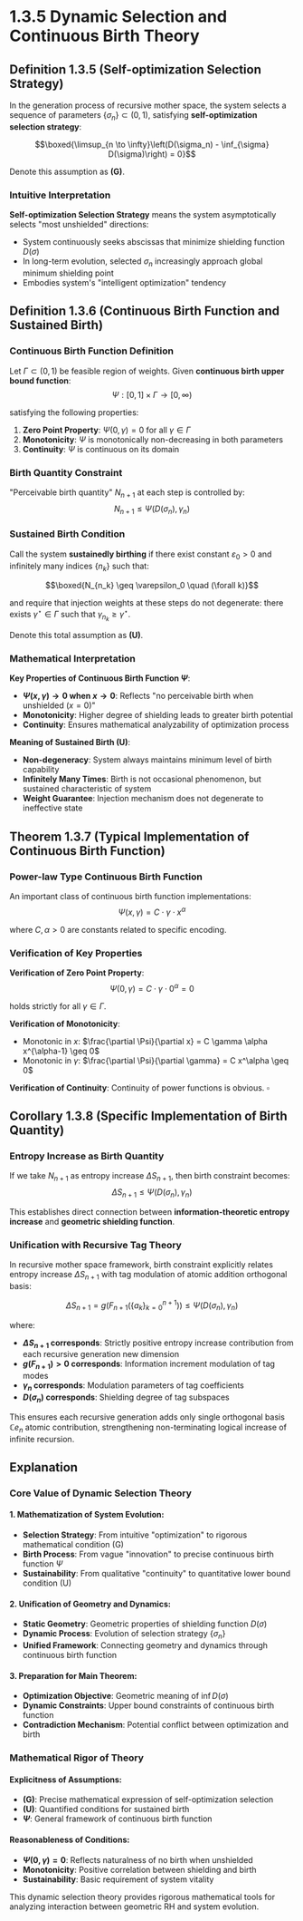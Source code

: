 # 1.3.5 Dynamic Selection and Continuous Birth Theory

## Definition 1.3.5 (Self-optimization Selection Strategy)

In the generation process of recursive mother space, the system selects a sequence of parameters $\{\sigma_n\} \subset (0,1)$, satisfying **self-optimization selection strategy**:

$$\boxed{\limsup_{n \to \infty}\left(D(\sigma_n) - \inf_{\sigma} D(\sigma)\right) = 0}$$

Denote this assumption as **(G)**.

### Intuitive Interpretation

**Self-optimization Selection Strategy** means the system asymptotically selects "most unshielded" directions:
- System continuously seeks abscissas that minimize shielding function $D(\sigma)$
- In long-term evolution, selected $\sigma_n$ increasingly approach global minimum shielding point
- Embodies system's "intelligent optimization" tendency

## Definition 1.3.6 (Continuous Birth Function and Sustained Birth)

### Continuous Birth Function Definition

Let $\Gamma \subset (0,1)$ be feasible region of weights. Given **continuous birth upper bound function**:
$$\Psi : [0,1] \times \Gamma \to [0,\infty)$$

satisfying the following properties:
1. **Zero Point Property**: $\Psi(0, \gamma) = 0$ for all $\gamma \in \Gamma$
2. **Monotonicity**: $\Psi$ is monotonically non-decreasing in both parameters
3. **Continuity**: $\Psi$ is continuous on its domain

### Birth Quantity Constraint

"Perceivable birth quantity" $N_{n+1}$ at each step is controlled by:
$$N_{n+1} \leq \Psi(D(\sigma_n), \gamma_n)$$

### Sustained Birth Condition

Call the system **sustainedly birthing** if there exist constant $\varepsilon_0 > 0$ and infinitely many indices $\{n_k\}$ such that:

$$\boxed{N_{n_k} \geq \varepsilon_0 \quad (\forall k)}$$

and require that injection weights at these steps do not degenerate: there exists $\gamma^\star \in \Gamma$ such that $\gamma_{n_k} \geq \gamma^\star$.

Denote this total assumption as **(U)**.

### Mathematical Interpretation

**Key Properties of Continuous Birth Function $\Psi$**:
- **$\Psi(x,\gamma) \to 0$ when $x \to 0$**: Reflects "no perceivable birth when unshielded ($x=0$)"
- **Monotonicity**: Higher degree of shielding leads to greater birth potential
- **Continuity**: Ensures mathematical analyzability of optimization process

**Meaning of Sustained Birth (U)**:
- **Non-degeneracy**: System always maintains minimum level of birth capability
- **Infinitely Many Times**: Birth is not occasional phenomenon, but sustained characteristic of system
- **Weight Guarantee**: Injection mechanism does not degenerate to ineffective state

## Theorem 1.3.7 (Typical Implementation of Continuous Birth Function)

### Power-law Type Continuous Birth Function

An important class of continuous birth function implementations:
$$\Psi(x, \gamma) = C \cdot \gamma \cdot x^\alpha$$

where $C, \alpha > 0$ are constants related to specific encoding.

### Verification of Key Properties

**Verification of Zero Point Property**:
$$\Psi(0, \gamma) = C \cdot \gamma \cdot 0^\alpha = 0$$

holds strictly for all $\gamma \in \Gamma$.

**Verification of Monotonicity**:
- Monotonic in $x$: $\frac{\partial \Psi}{\partial x} = C \gamma \alpha x^{\alpha-1} \geq 0$
- Monotonic in $\gamma$: $\frac{\partial \Psi}{\partial \gamma} = C x^\alpha \geq 0$

**Verification of Continuity**: Continuity of power functions is obvious. $\square$

## Corollary 1.3.8 (Specific Implementation of Birth Quantity)

### Entropy Increase as Birth Quantity

If we take $N_{n+1}$ as entropy increase $\Delta S_{n+1}$, then birth constraint becomes:
$$\Delta S_{n+1} \leq \Psi(D(\sigma_n), \gamma_n)$$

This establishes direct connection between **information-theoretic entropy increase** and **geometric shielding function**.

### Unification with Recursive Tag Theory

In recursive mother space framework, birth constraint explicitly relates entropy increase $\Delta S_{n+1}$ with tag modulation of atomic addition orthogonal basis:

$$\Delta S_{n+1} = g(F_{n+1}(\{a_k\}_{k=0}^{n+1})) \leq \Psi(D(\sigma_n), \gamma_n)$$

where:
- **$\Delta S_{n+1}$ corresponds**: Strictly positive entropy increase contribution from each recursive generation new dimension
- **$g(F_{n+1}) > 0$ corresponds**: Information increment modulation of tag modes
- **$\gamma_n$ corresponds**: Modulation parameters of tag coefficients
- **$D(\sigma_n)$ corresponds**: Shielding degree of tag subspaces

This ensures each recursive generation adds only single orthogonal basis $\mathbb{C} e_n$ atomic contribution, strengthening non-terminating logical increase of infinite recursion.

## Explanation

### **Core Value of Dynamic Selection Theory**

#### **1. Mathematization of System Evolution**:
- **Selection Strategy**: From intuitive "optimization" to rigorous mathematical condition (G)
- **Birth Process**: From vague "innovation" to precise continuous birth function $\Psi$
- **Sustainability**: From qualitative "continuity" to quantitative lower bound condition (U)

#### **2. Unification of Geometry and Dynamics**:
- **Static Geometry**: Geometric properties of shielding function $D(\sigma)$
- **Dynamic Process**: Evolution of selection strategy $\{\sigma_n\}$
- **Unified Framework**: Connecting geometry and dynamics through continuous birth function

#### **3. Preparation for Main Theorem**:
- **Optimization Objective**: Geometric meaning of $\inf D(\sigma)$
- **Dynamic Constraints**: Upper bound constraints of continuous birth function
- **Contradiction Mechanism**: Potential conflict between optimization and birth

### **Mathematical Rigor of Theory**

#### **Explicitness of Assumptions**:
- **(G)**: Precise mathematical expression of self-optimization selection
- **(U)**: Quantified conditions for sustained birth
- **$\Psi$**: General framework of continuous birth function

#### **Reasonableness of Conditions**:
- **$\Psi(0,\gamma) = 0$**: Reflects naturalness of no birth when unshielded
- **Monotonicity**: Positive correlation between shielding and birth
- **Sustainability**: Basic requirement of system vitality

This dynamic selection theory provides rigorous mathematical tools for analyzing interaction between geometric RH and system evolution.
